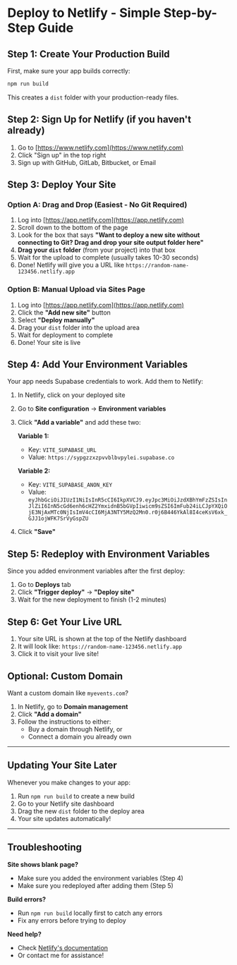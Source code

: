 # Deploy to Netlify - Simple Step-by-Step Guide

## Step 1: Create Your Production Build

First, make sure your app builds correctly:

```bash
npm run build
```

This creates a `dist` folder with your production-ready files.

## Step 2: Sign Up for Netlify (if you haven't already)

1. Go to [https://www.netlify.com](https://www.netlify.com)
2. Click "Sign up" in the top right
3. Sign up with GitHub, GitLab, Bitbucket, or Email

## Step 3: Deploy Your Site

### Option A: Drag and Drop (Easiest - No Git Required)

1. Log into [https://app.netlify.com](https://app.netlify.com)
2. Scroll down to the bottom of the page
3. Look for the box that says **"Want to deploy a new site without connecting to Git? Drag and drop your site output folder here"**
4. **Drag your `dist` folder** (from your project) into that box
5. Wait for the upload to complete (usually takes 10-30 seconds)
6. Done! Netlify will give you a URL like `https://random-name-123456.netlify.app`

### Option B: Manual Upload via Sites Page

1. Log into [https://app.netlify.com](https://app.netlify.com)
2. Click the **"Add new site"** button
3. Select **"Deploy manually"**
4. Drag your `dist` folder into the upload area
5. Wait for deployment to complete
6. Done! Your site is live

## Step 4: Add Your Environment Variables

Your app needs Supabase credentials to work. Add them to Netlify:

1. In Netlify, click on your deployed site
2. Go to **Site configuration** → **Environment variables**
3. Click **"Add a variable"** and add these two:

   **Variable 1:**
   - Key: `VITE_SUPABASE_URL`
   - Value: `https://sypgzzxzpvvblbvpylei.supabase.co`

   **Variable 2:**
   - Key: `VITE_SUPABASE_ANON_KEY`
   - Value: `eyJhbGciOiJIUzI1NiIsInR5cCI6IkpXVCJ9.eyJpc3MiOiJzdXBhYmFzZSIsInJlZiI6InN5cGd6enh6cHZ2YmxidnB5bGVpIiwicm9sZSI6ImFub24iLCJpYXQiOjE3NjAxMTc0NjIsImV4cCI6MjA3NTY5MzQ2Mn0.r0j6B446YkAl8I4ceKsV6xk_GJJ1ojWFK7SrVyGspZU`

4. Click **"Save"**

## Step 5: Redeploy with Environment Variables

Since you added environment variables after the first deploy:

1. Go to **Deploys** tab
2. Click **"Trigger deploy"** → **"Deploy site"**
3. Wait for the new deployment to finish (1-2 minutes)

## Step 6: Get Your Live URL

1. Your site URL is shown at the top of the Netlify dashboard
2. It will look like: `https://random-name-123456.netlify.app`
3. Click it to visit your live site!

## Optional: Custom Domain

Want a custom domain like `myevents.com`?

1. In Netlify, go to **Domain management**
2. Click **"Add a domain"**
3. Follow the instructions to either:
   - Buy a domain through Netlify, or
   - Connect a domain you already own

---

## Updating Your Site Later

Whenever you make changes to your app:

1. Run `npm run build` to create a new build
2. Go to your Netlify site dashboard
3. Drag the new `dist` folder to the deploy area
4. Your site updates automatically!

---

## Troubleshooting

**Site shows blank page?**
- Make sure you added the environment variables (Step 4)
- Make sure you redeployed after adding them (Step 5)

**Build errors?**
- Run `npm run build` locally first to catch any errors
- Fix any errors before trying to deploy

**Need help?**
- Check [Netlify's documentation](https://docs.netlify.com)
- Or contact me for assistance!
